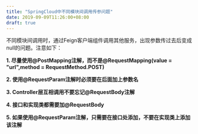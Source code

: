 ```yaml
---
title: "SpringCloud中不同模块间调用传参问题"
date: 2019-09-09T11:26:00+08:00
draft: true
---
```


不同模块间调用时，通过Feign客户端组件调用其他服务，出现参数传过去后变成null的问题。注意如下：

**1. 尽量使用@PostMapping注解，而不是@RequestMapping(value = "url",method = RequestMethod.POST)**

**2. 使用@RequestParam注解时必须要在后面加上参数名**

**3. Controller层互相调用不要忘记@RequestBody注解**

**4. 接口和实现类都需要加@RequestBody**

**5. 如果使用@RequestParam注解，只需要在接口处添加，不要在实现类上添加该注解**

